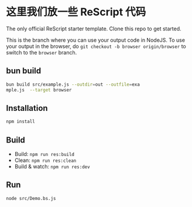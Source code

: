 # 这里我们放一些 ReScript 代码
 
The only official ReScript starter template. Clone this repo to get started.

This is the branch where you can use your output code in NodeJS. To use your output in the browser, do `git checkout -b browser origin/browser` to switch to the `browser` branch.

## bun build

```bash
bun build src/example.js --outdir=out --outfile=exa
mple.js  --target browser
```

## Installation

```sh
npm install
```

## Build

- Build: `npm run res:build`
- Clean: `npm run res:clean`
- Build & watch: `npm run res:dev`

## Run

```sh
node src/Demo.bs.js
```
